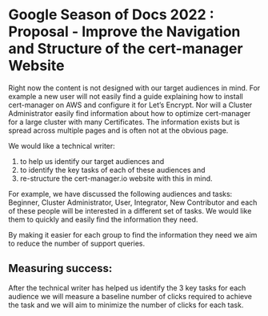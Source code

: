 # Google Season of Docs 2022 : Proposal - Improve the Navigation and Structure of the cert-manager Website

Right now the content is not designed with our target audiences in mind.
For example a new user will not easily find a guide explaining how to install cert-manager on AWS and configure it for Let’s Encrypt.
Nor will a Cluster Administrator easily find information about how to optimize cert-manager for a large cluster with many Certificates.
The information exists but is spread across multiple pages and is often not at the obvious page.

We would like a technical writer:
1. to help us identify our target audiences and
2. to identify the key tasks of each of these audiences and
3. re-structure the cert-manager.io website with this in mind.

For example, we have discussed the following audiences and tasks: Beginner, Cluster Administrator, User, Integrator, New Contributor
and each of these people will be interested in a different set of tasks.
We would like them to quickly and easily find the information they need.

By making it easier for each group to find the information they need we aim to reduce the number of support queries.

## Measuring success:

After the technical writer has helped us identify the 3 key tasks for each audience
we will measure a baseline number of clicks required to achieve the task and we will aim to minimize the number of clicks for each task.
